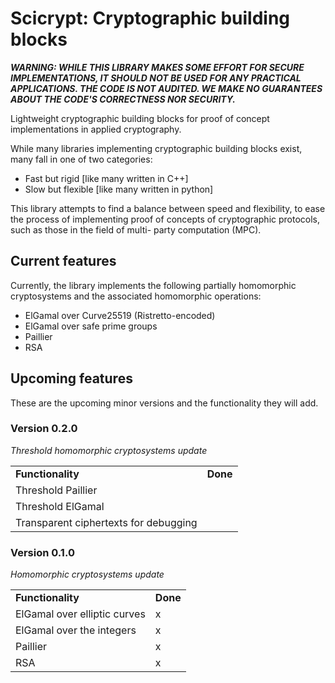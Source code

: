 # Scicrypt: Cryptographic building blocks
**_WARNING: WHILE THIS LIBRARY MAKES SOME EFFORT FOR SECURE IMPLEMENTATIONS, IT SHOULD NOT BE USED FOR ANY PRACTICAL APPLICATIONS. THE CODE IS NOT AUDITED. WE MAKE NO GUARANTEES ABOUT THE CODE'S CORRECTNESS NOR SECURITY._**

Lightweight cryptographic building blocks for proof of concept implementations in applied
cryptography.

While many libraries implementing cryptographic building blocks exist, many fall in one of two
categories:
- Fast but rigid [like many written in C++]
- Slow but flexible [like many written in python]

This library attempts to find a balance between speed and flexibility, to ease the process of
implementing proof of concepts of cryptographic protocols, such as those in the field of multi-
party computation (MPC).

## Current features
Currently, the library implements the following partially homomorphic cryptosystems and the associated homomorphic
operations:
- ElGamal over Curve25519 (Ristretto-encoded)
- ElGamal over safe prime groups
- Paillier
- RSA

## Upcoming features
These are the upcoming minor versions and the functionality they will add.

### Version 0.2.0
_Threshold homomorphic cryptosystems update_
<table>
    <tr><td><b>Functionality</b></td><td><b>Done</b></td></tr>
    <tr><td>Threshold Paillier</td><td> </td></tr>
    <tr><td>Threshold ElGamal</td><td> </td></tr>
    <tr><td>Transparent ciphertexts for debugging</td><td></td></tr>
</table>

### Version 0.1.0
_Homomorphic cryptosystems update_
<table>
    <tr><td><b>Functionality</b></td><td><b>Done</b></td></tr>
    <tr><td>ElGamal over elliptic curves</td><td>x</td></tr>
    <tr><td>ElGamal over the integers</td><td>x</td></tr>
    <tr><td>Paillier</td><td>x</td></tr>
    <tr><td>RSA</td><td>x</td></tr>
</table>
